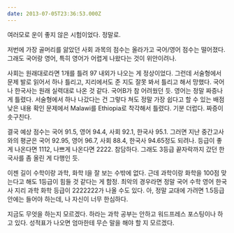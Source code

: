```yaml
---
date: 2013-07-05T23:36:53.000Z
---
```


<p>여러모로 운이 좋지 않은 시험이었다. 정말로.</p>
<p>저번에 가장 골머리를 앓았던 사회 과목의 점수는 올라가고 국어/영어 점수는 떨어졌다. 그래도 국어랑 영어, 특히 영어가 어렵게 나왔다는 것이 위안이려나.</p>
<p>사회는 원래대로라면 1개를 틀려 97 내외가 나오는 게 정상이었다. 그런데 서술형에서 문제 발로 읽어서 하나 틀리고, 지리에서도 준 지도 잘못 봐서 틀리고 해서 망했다. 국어나 한국사는 원래 실력대로 나온 것 같다. 국어B가 참 어려웠던 듯. 영어는 정말 짜증나게 틀렸다. 서술형에서 하나 나갔다는 건 그렇다 쳐도 정말 가장 쉽다고 할 수 있는 배점 낮은 내용 확인 문제에서 Malawi를 Ethiopia로 착각해서 틀렸다. 기분 더럽다. 짜증이 솟구친다.</p>
<p>결국 예상 점수는 국어 91.5, 영어 94.4, 사회 92.1, 한국사 95.1. 그러면 지난 중간고사와의 평균은 국어 92.95, 영어 96.7, 사회 88.4, 한국사 94.65정도 되려나. 등급이 좋게 나온다면 1112, 나쁘게 나온다면 2222. 참담하다. 그래도 3등급 끝자락까지 갔던 한국사를 좀 올린 게 다행인 듯.</p>
<p>이젠 길이 수학이랑 과학, 화학 I을 잘 보는 수밖에 없다. 근데 과학이랑 화학을 100점 맞는다고 해도 1등급이 힘들 것 같다는 게 함정. 최악의 경우라면 정말 국어 수학 영어 한국사 지리 과학 화학 등급이 2222222가 나올 수도 있다. 아, 정말 교대에 가려면 1.5등급 안에는 들어야 하는데, 나 자신이 너무 한심하다.</p>
<p>지금도 무엇을 하는지 모르겠다. 하라는 과학 공부는 안하고 워드프레스 포스팅이나 하고 있다. 성적표가 나오면 엄마한테 무슨 말을 해야 할 지 모르겠다.</p>
